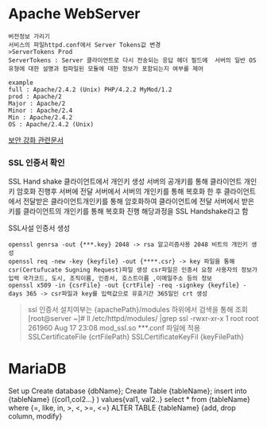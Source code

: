 # Apache WebServer
	버전정보 가리기
	서비스의 파일httpd.conf에서 Server Tokens값 변경 
	>ServerTokens Prod
	ServerTokens : Server 클라이언트로 다시 전송되는 응답 헤더 필드에 	서버의 일반 OS 유형에 대한 설명과 컴파일된 모듈에 대한 정보가 포함되는지 여부를 제어
	
	example
	full : Apache/2.4.2 (Unix) PHP/4.2.2 MyMod/1.2
	prod : Apache/2
	Major : Apache/2 
	Minor : Apache/2.4
	Min : Apache/2.4.2
	OS : Apache/2.4.2 (Unix)

[보안 강화 관련문서](https://ko.linux-console.net/?p=960)

### SSL 인증서 확인
SSL Hand shake
클라이언트에서 개인키 생성
서버의 공개키를 통해 클라이언트 개인키 암호화 진행후 서버에 전달
서버에서 서버의 개인키를 통해 복호화 한 후 클라이언트에서 전달받은 클라이언트개인키를 통해 암호화하여 클라이언트에 전달 
서버에서 받은 키를 클라이언트의 개인키를 통해 복호화 진행 해당과정을 SSL Handshake라고 함

SSL사설 인증서 생성 

	openssl genrsa -out {***.key} 2048 -> rsa 알고리즘사용 2048 비트의 개인키 생성
	openssl req -new -key {keyfile} -out {****.csr} -> key 파일을 통해 csr(Certufucate Sugning Request)파일 생성 csr파일은 인증서 요청 사용자의 정보가 입력 국가코드, 도시, 조직이름, 인증서, 호스트이름 ,이메일주소 등의 정보
	openssl x509 -in {csrFile} -out {crtFile} -req -signkey {keyfile} -days 365 -> csr파일과 key를 입력값으로 유효기간 365일인 crt 생성 

> ssl 인증서 설치여부는 {apachePath}/modules 하위에서 검색을 통해 조회
[root@server ~]# ll /etc/httpd/modules/ |grep ssl
-rwxr-xr-x  1 root root 261960 Aug 17 23:08 mod_ssl.so
***.conf 파일에 적용
SSLCertificateFile {crtFilePath}
SSLCertificateKeyFil {keyFilePath}


	

# MariaDB

Set up 
Create database {dbName};
Create Table {tableName};
insert into {tableName} ({col1,col2...} ) values{val1, val2..}
select * from {tableName} where {=, like, in, >, <, >=, <=}
ALTER TABLE {tableName} {add, drop column, modify}

<!--stackedit_data:
eyJoaXN0b3J5IjpbNzE1MzY2ODEzLC0yNTY2MTgwOTEsLTgzMj
E0NzQ2MiwtMTI1Mjc3OTE1MywtNzc5MjA2MTc4LDE2Nzc2MTIy
NzMsNzY4ODEzMjk0LDgyMDc3ODEyNCwzNzIwMDUwMDQsNzMwOT
k4MTE2XX0=
-->